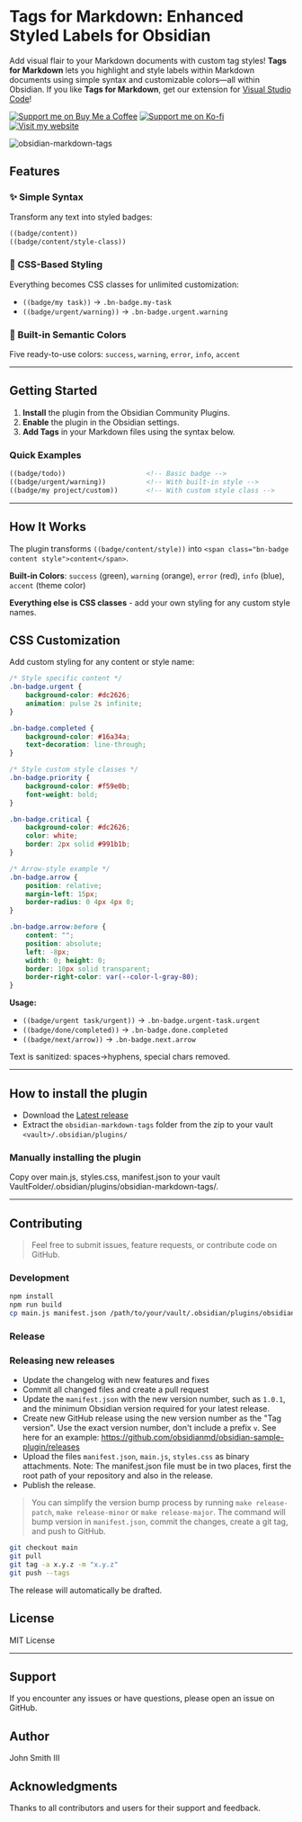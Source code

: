 # Tags for Markdown: Enhanced Styled Labels for Obsidian

Add visual flair to your Markdown documents with custom tag styles! **Tags for Markdown** lets you highlight and style labels within Markdown documents using simple syntax and customizable colors—all within Obsidian. If you like **Tags for Markdown**, get our extension for [Visual Studio Code](https://github.com/binarynoir/vscode-markdown-tags/)!

[![Support me on Buy Me a Coffee](https://img.shields.io/badge/Support%20me-Buy%20Me%20a%20Coffee-orange?style=for-the-badge&logo=buy-me-a-coffee)](https://buymeacoffee.com/binarynoir)
[![Support me on Ko-fi](https://img.shields.io/badge/Support%20me-Ko--fi-blue?style=for-the-badge&logo=ko-fi)](https://ko-fi.com/binarynoir)
[![Visit my website](https://img.shields.io/badge/Website-binarynoir.tech-8c8c8c?style=for-the-badge)](https://binarynoir.tech)

![obsidian-markdown-tags](./screenshot.png)

## Features

### ✨ Simple Syntax

Transform any text into styled badges:

```markdown
((badge/content))
((badge/content/style-class))
```

### 🎨 CSS-Based Styling  

Everything becomes CSS classes for unlimited customization:
- `((badge/my task))` → `.bn-badge.my-task`
- `((badge/urgent/warning))` → `.bn-badge.urgent.warning`

### 🌈 Built-in Semantic Colors

Five ready-to-use colors: `success`, `warning`, `error`, `info`, `accent`

---

## Getting Started

1. **Install** the plugin from the Obsidian Community Plugins.
2. **Enable** the plugin in the Obsidian settings.
3. **Add Tags** in your Markdown files using the syntax below.

### Quick Examples

```markdown
((badge/todo))                    <!-- Basic badge -->
((badge/urgent/warning))          <!-- With built-in style -->
((badge/my project/custom))       <!-- With custom style class -->
```

---

## How It Works

The plugin transforms `((badge/content/style))` into `<span class="bn-badge content style">content</span>`.

**Built-in Colors**: `success` (green), `warning` (orange), `error` (red), `info` (blue), `accent` (theme color)

**Everything else is CSS classes** - add your own styling for any custom style names.

## CSS Customization

Add custom styling for any content or style name:

```css
/* Style specific content */
.bn-badge.urgent { 
    background-color: #dc2626; 
    animation: pulse 2s infinite; 
}

.bn-badge.completed { 
    background-color: #16a34a; 
    text-decoration: line-through; 
}

/* Style custom style classes */  
.bn-badge.priority {
    background-color: #f59e0b;
    font-weight: bold;
}

.bn-badge.critical {
    background-color: #dc2626;
    color: white;
    border: 2px solid #991b1b;
}

/* Arrow-style example */
.bn-badge.arrow {
    position: relative;
    margin-left: 15px;
    border-radius: 0 4px 4px 0;
}

.bn-badge.arrow:before {
    content: "";
    position: absolute;
    left: -8px;
    width: 0; height: 0;
    border: 10px solid transparent;
    border-right-color: var(--color-l-gray-80);
}
```

**Usage:**
- `((badge/urgent task/urgent))` → `.bn-badge.urgent-task.urgent`
- `((badge/done/completed))` → `.bn-badge.done.completed`  
- `((badge/next/arrow))` → `.bn-badge.next.arrow`

Text is sanitized: spaces→hyphens, special chars removed.


---

## How to install the plugin

- Download the [Latest release](https://github.com/binarynoir/obsidian-markdown-tags/releases/latest)
- Extract the `obsidian-markdown-tags` folder from the zip to your vault `<vault>/.obsidian/plugins/`

### Manually installing the plugin

Copy over main.js, styles.css, manifest.json to your vault VaultFolder/.obsidian/plugins/obsidian-markdown-tags/.

---

## Contributing

> Feel free to submit issues, feature requests, or contribute code on GitHub.

### Development

```bash
npm install
npm run build
cp main.js manifest.json /path/to/your/vault/.obsidian/plugins/obsidian-markdown-tags
```

### Release

### Releasing new releases

- Update the changelog with new features and fixes
- Commit all changed files and create a pull request
- Update the `manifest.json` with the new version number, such as `1.0.1`, and the minimum Obsidian version required for your latest release.
- Create new GitHub release using the new version number as the "Tag version". Use the exact version number, don't include a prefix `v`. See here for an example: https://github.com/obsidianmd/obsidian-sample-plugin/releases
- Upload the files `manifest.json`, `main.js`, `styles.css` as binary attachments. Note: The manifest.json file must be in two places, first the root path of your repository and also in the release.
- Publish the release.

> You can simplify the version bump process by running `make release-patch`, `make release-minor` or `make release-major`.
> The command will bump version in `manifest.json`, commit the changes, create a git tag, and push to GitHub.

```bash
git checkout main
git pull
git tag -a x.y.z -m "x.y.z"
git push --tags
```

The release will automatically be drafted.

## License

MIT License

---

## Support

If you encounter any issues or have questions, please open an issue on GitHub.

## Author

John Smith III

## Acknowledgments

Thanks to all contributors and users for their support and feedback.
